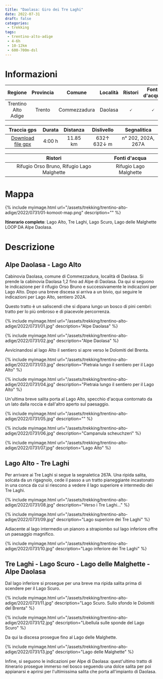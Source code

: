 ```yaml
---
title: "Daolasa: Giro dei Tre Laghi"
date: 2022-07-31
draft: false
categories:
 - trekking
tags:
 - trentino-alto-adige
 - 4-6h
 - 10-12km
 - 600-700m-dsl
---
```


# Informazioni

|       Regione       | Provincia |   Comune     | Località | Ristori | Fonti d'acqua |
|:-------------------:|:---------:|:------------:|:--------:|:------:|:--------:|
| Trentino Alto Adige |   Trento  | Commezzadura |  Daolasa | 🗸 | 🗸 |

|     Traccia gps     |  Durata |  Distanza | Dislivello  | Segnalitica |
|:-------------------:| :------:| :--------:|:----------: | :---------: |
| [Download file gpx](/assets/trekking/trentino-alto-adige/2022/0731/traccia-gps.gpx) |  4:00 h |  11.85 km | 632↑ 632↓ m | n° 202, 202A, 267A |


|                                 Ristori                                |               Fonti d'acqua              |
|:----------------------------------------------------------------------:|:----------------------------------------:|
| Rifugio Orso Bruno, Rifugio Lago Malghette                             |         Rifugio Lago Malghette           |


# Mappa

{% include myimage.html url="/assets/trekking/trentino-alto-adige/2022/0731/01-komoot-map.png" description="" %}

**Itinerario completo**: Lago Alto, Tre Laghi, Lago Scuro, Lago delle Malghette LOOP DA Alpe Daolasa.

# Descrizione

## Alpe Daolasa - Lago Alto

Cabinovia Daolasa, comune di Commezzadura, località di Daolasa.
Si prende la cabinovia Daolasa 1,2 fino ad Alpe di Daolasa.
Da qui si seguono le indicazione per il rifugio Orso Bruno e successivamente le indicazioni per Lago Alto. Dopo una breve discesa si arriva a un bivio, qui seguire le indicazioni per Lago Alto, sentiero 202A. 

Questo tratto è un saliscendi che si dipana lungo un bosco di pini cembri: tratto per lo più ombroso e di piacevole percorrenza.

{% include myimage.html url="/assets/trekking/trentino-alto-adige/2022/0731/01.jpg" description="Alpe Daolasa" %}

{% include myimage.html url="/assets/trekking/trentino-alto-adige/2022/0731/02.jpg" description="Alpe Daolasa" %}

Avvicinandosi al lago Alto il sentiero si apre verso le Dolomiti del Brenta.

{% include myimage.html url="/assets/trekking/trentino-alto-adige/2022/0731/03.jpg" description="Pietraia lungo il sentiero per il Lago Alto" %}

{% include myimage.html url="/assets/trekking/trentino-alto-adige/2022/0731/04.jpg" description="Pietraia lungo il sentiero per il Lago Alto" %}

Un'ultima breve salita porta al Lago Alto, specchio d'acqua contornato da un lato dalla roccia e dall'altro aperto sul paesaggio.

{% include myimage.html url="/assets/trekking/trentino-alto-adige/2022/0731/05.jpg" description="" %}

{% include myimage.html url="/assets/trekking/trentino-alto-adige/2022/0731/06.jpg" description="Campanula scheuchzeri" %}

{% include myimage.html url="/assets/trekking/trentino-alto-adige/2022/0731/07.jpg" description="Lago Alto" %}

## Lago Alto - Tre Laghi

Per arrivare ai Tre Laghi si segue la segnaletica 267A. Una ripida salita, solcata da un rigagnolo, cede il passo a un tratto pianeggiante incastonato in una conca da cui si riescono a vedere il lago superiore e intermedio dei Tre Laghi.

{% include myimage.html url="/assets/trekking/trentino-alto-adige/2022/0731/08.jpg" description="Verso i Tre Laghi..." %}

{% include myimage.html url="/assets/trekking/trentino-alto-adige/2022/0731/09.jpg" description="Lago superiore dei Tre Laghi" %}

Adiacente al lago intermedio un pianoro a strapiombo sul lago inferiore offre un paesaggio magnifico.

{% include myimage.html url="/assets/trekking/trentino-alto-adige/2022/0731/10.jpg" description="Lago inferiore dei Tre Laghi" %}

## Tre Laghi - Lago Scuro - Lago delle Malghette - Alpe Daolasa

Dal lago inferiore si prosegue per una breve ma ripida salita prima di scendere per il Lago Scuro.

{% include myimage.html url="/assets/trekking/trentino-alto-adige/2022/0731/11.jpg" description="Lago Scuro. Sullo sfondo le Dolomiti del Brenta" %}

{% include myimage.html url="/assets/trekking/trentino-alto-adige/2022/0731/12.jpg" description="Libellula sulle sponde del Lago Scuro" %}

Da qui la discesa prosegue fino al Lago delle Malghette.

{% include myimage.html url="/assets/trekking/trentino-alto-adige/2022/0731/13.jpg" description="Lago delle Malghette" %}

Infine, si seguono le indicazioni per Alpe di Daolasa: quest'ultimo tratto di itinerario prosegue immerso nel bosco seguendo una dolce salita per poi appianarsi e aprirsi per l'ultimissima salita che porta all'impianto di Daolasa.

